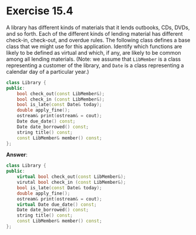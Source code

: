 # Exercise 15.4

A library has different kinds of materials that it lends outbooks, CDs, DVDs, and so forth. Each of the different kinds of lending material has different check-in, check-out, and overdue rules. The following class defines a base class that we might use for this application. Identify which functions are likely to be defined as virtual and which, if any, are likely to be common among all lending materials. (Note: we assume that `LibMember` is a class representing a customer of the library, and `Date` is a class representing a calendar day of a particular year.)

```cpp
class Library {
public:
    bool check_out(const LibMember&);
    bool check_in (const LibMember&);
    bool is_late(const Date& today);
    double apply_fine();
    ostream& print(ostream& = cout);
    Date due_date() const;
    Date date_borrowed() const;
    string title() const;
    const LibMember& member() const;
};
```

**Answer**:

```cpp
class Library {
public:
    virtual bool check_out(const LibMember&);
    virutal bool check_in (const LibMember&);
    bool is_late(const Date& today);
    double apply_fine();
    ostream& print(ostream& = cout);
    virtual Date due_date() const;
    Date date_borrowed() const;
    string title() const;
    const LibMember& member() const;
};
```